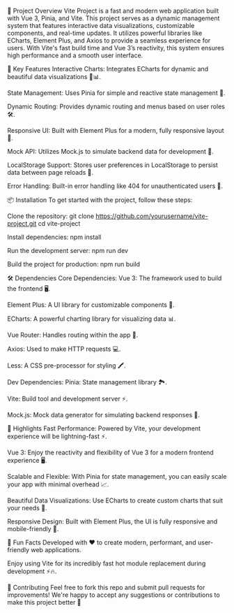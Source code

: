 🚀 Project Overview
Vite Project is a fast and modern web application built with Vue 3, Pinia, and Vite. This project serves as a dynamic management system that features interactive data visualizations, customizable components, and real-time updates. It utilizes powerful libraries like ECharts, Element Plus, and Axios to provide a seamless experience for users.
With Vite's fast build time and Vue 3’s reactivity, this system ensures high performance and a smooth user interface.

🌱 Key Features
Interactive Charts: Integrates ECharts for dynamic and beautiful data visualizations 🎨📊.

State Management: Uses Pinia for simple and reactive state management 🔄.

Dynamic Routing: Provides dynamic routing and menus based on user roles 🛠️.

Responsive UI: Built with Element Plus for a modern, fully responsive layout 📱.

Mock API: Utilizes Mock.js to simulate backend data for development 🚀.

LocalStorage Support: Stores user preferences in LocalStorage to persist data between page reloads 🔑.

Error Handling: Built-in error handling like 404 for unauthenticated users 🚫.

📦 Installation
To get started with the project, follow these steps:

Clone the repository:
git clone https://github.com/yourusername/vite-project.git
cd vite-project

Install dependencies:
npm install

Run the development server:
npm run dev

Build the project for production:
npm run build

🛠️ Dependencies
Core Dependencies:
Vue 3: The framework used to build the frontend 🖥️.

Element Plus: A UI library for customizable components 🎨.

ECharts: A powerful charting library for visualizing data 📊.

Vue Router: Handles routing within the app 🔄.

Axios: Used to make HTTP requests 💻.

Less: A CSS pre-processor for styling 🖍️.

Dev Dependencies:
Pinia: State management library 🏞️.

Vite: Build tool and development server ⚡.

Mock.js: Mock data generator for simulating backend responses 🧪.

🚀 Highlights
Fast Performance: Powered by Vite, your development experience will be lightning-fast ⚡.

Vue 3: Enjoy the reactivity and flexibility of Vue 3 for a modern frontend experience 🖥️.

Scalable and Flexible: With Pinia for state management, you can easily scale your app with minimal overhead 📈.

Beautiful Data Visualizations: Use ECharts to create custom charts that suit your needs 🎨.

Responsive Design: Built with Element Plus, the UI is fully responsive and mobile-friendly 📱.

🎨 Fun Facts
Developed with ❤️ to create modern, performant, and user-friendly web applications.

Enjoy using Vite for its incredibly fast hot module replacement during development ⚡🔥.

🤖 Contributing
Feel free to fork this repo and submit pull requests for improvements! We're happy to accept any suggestions or contributions to make this project better 🙌

